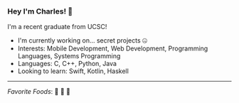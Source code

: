 ### Hey I'm Charles! 👋
I'm a recent graduate from  UCSC! 
 
- I'm currently working on... secret projects 🤐
- Interests: Mobile Development, Web Development, Programming Languages, Systems Programming
- Languages: C, C++, Python, Java
- Looking to learn: Swift, Kotlin, Haskell
---
*Favorite Foods*: 🌮 🍝 🍕

<!--
**Charles-Knight/Charles-Knight** is a ✨ _special_ ✨ repository because its `README.md` (this file) appears on your GitHub profile.

Here are some ideas to get you started:

- 🔭 I’m currently working on ...
- 🌱 I’m currently learning ...
- 👯 I’m looking to collaborate on ...
- 🤔 I’m looking for help with ...
- 💬 Ask me about ...
- 📫 How to reach me: ...
- 😄 Pronouns: ...
- ⚡ Fun fact: ...
-->
